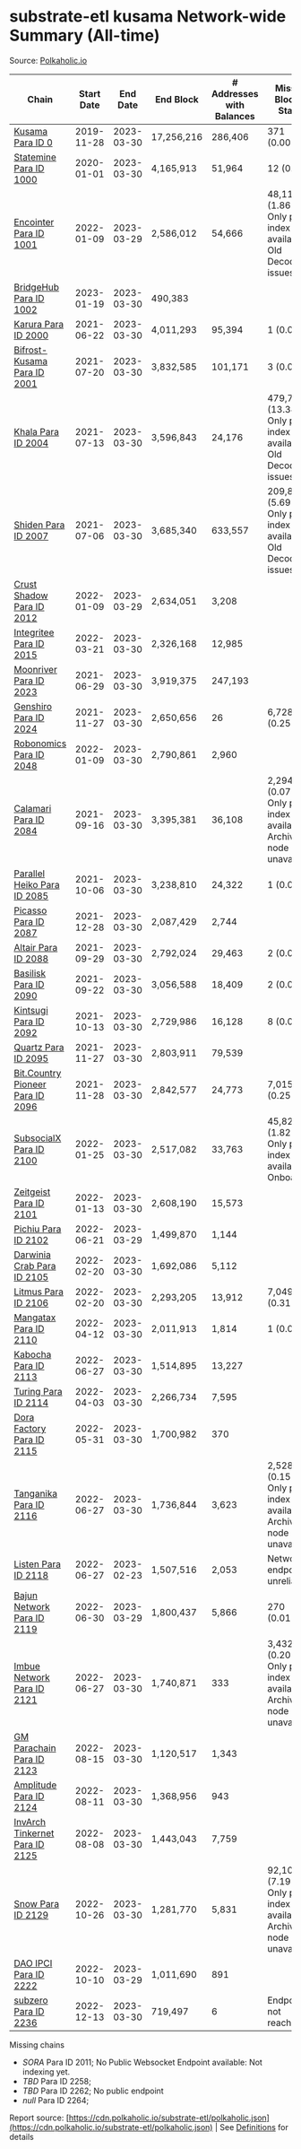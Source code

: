 # substrate-etl kusama Network-wide Summary (All-time)

Source: [Polkaholic.io](https://polkaholic.io)


| Chain            | Start Date | End Date | End Block | # Addresses with Balances | Missing Blocks / Status |
| ---------------- | ---------- | ---------| --------- | ------------------------- | ----------------------- |
| [Kusama Para ID 0](/kusama/0-kusama) | 2019-11-28 | 2023-03-30 | 17,256,216 |  286,406 | 371 (0.00%)  |
| [Statemine Para ID 1000](/kusama/1000-statemine) | 2020-01-01 | 2023-03-30 | 4,165,913 |  51,964 | 12 (0.00%)  |
| [Encointer Para ID 1001](/kusama/1001-encointer) | 2022-01-09 | 2023-03-29 | 2,586,012 |  54,666 | 48,111 (1.86%) Only partial index available: Old Decoding issues |
| [BridgeHub Para ID 1002](/kusama/1002-bridgehub) | 2023-01-19 | 2023-03-30 | 490,383 |   |    |
| [Karura Para ID 2000](/kusama/2000-karura) | 2021-06-22 | 2023-03-30 | 4,011,293 |  95,394 | 1 (0.00%)  |
| [Bifrost-Kusama Para ID 2001](/kusama/2001-bifrost-ksm) | 2021-07-20 | 2023-03-30 | 3,832,585 |  101,171 | 3 (0.00%)  |
| [Khala Para ID 2004](/kusama/2004-khala) | 2021-07-13 | 2023-03-30 | 3,596,843 |  24,176 | 479,738 (13.34%) Only partial index available: Old Decoding issues |
| [Shiden Para ID 2007](/kusama/2007-shiden) | 2021-07-06 | 2023-03-30 | 3,685,340 |  633,557 | 209,844 (5.69%) Only partial index available: Old Decoding issues |
| [Crust Shadow Para ID 2012](/kusama/2012-shadow) | 2022-01-09 | 2023-03-29 | 2,634,051 |  3,208 |    |
| [Integritee Para ID 2015](/kusama/2015-integritee) | 2022-03-21 | 2023-03-30 | 2,326,168 |  12,985 |    |
| [Moonriver Para ID 2023](/kusama/2023-moonriver) | 2021-06-29 | 2023-03-30 | 3,919,375 |  247,193 |    |
| [Genshiro Para ID 2024](/kusama/2024-genshiro) | 2021-11-27 | 2023-03-30 | 2,650,656 |  26 | 6,728 (0.25%)  |
| [Robonomics Para ID 2048](/kusama/2048-robonomics) | 2022-01-09 | 2023-03-30 | 2,790,861 |  2,960 |    |
| [Calamari Para ID 2084](/kusama/2084-calamari) | 2021-09-16 | 2023-03-30 | 3,395,381 |  36,108 | 2,294 (0.07%) Only partial index available: Archive node unavailable |
| [Parallel Heiko Para ID 2085](/kusama/2085-parallel-heiko) | 2021-10-06 | 2023-03-30 | 3,238,810 |  24,322 | 1 (0.00%)  |
| [Picasso Para ID 2087](/kusama/2087-picasso) | 2021-12-28 | 2023-03-30 | 2,087,429 |  2,744 |    |
| [Altair Para ID 2088](/kusama/2088-altair) | 2021-09-29 | 2023-03-30 | 2,792,024 |  29,463 | 2 (0.00%)  |
| [Basilisk Para ID 2090](/kusama/2090-basilisk) | 2021-09-22 | 2023-03-30 | 3,056,588 |  18,409 | 2 (0.00%)  |
| [Kintsugi Para ID 2092](/kusama/2092-kintsugi) | 2021-10-13 | 2023-03-30 | 2,729,986 |  16,128 | 8 (0.00%)  |
| [Quartz Para ID 2095](/kusama/2095-quartz) | 2021-11-27 | 2023-03-30 | 2,803,911 |  79,539 |    |
| [Bit.Country Pioneer Para ID 2096](/kusama/2096-bitcountrypioneer) | 2021-11-28 | 2023-03-30 | 2,842,577 |  24,773 | 7,015 (0.25%)  |
| [SubsocialX Para ID 2100](/kusama/2100-subsocialx) | 2022-01-25 | 2023-03-30 | 2,517,082 |  33,763 | 45,822 (1.82%) Only partial index available: Onboarding |
| [Zeitgeist Para ID 2101](/kusama/2101-zeitgeist) | 2022-01-13 | 2023-03-30 | 2,608,190 |  15,573 |    |
| [Pichiu Para ID 2102](/kusama/2102-pichiu) | 2022-06-21 | 2023-03-29 | 1,499,870 |  1,144 |    |
| [Darwinia Crab Para ID 2105](/kusama/2105-crab) | 2022-02-20 | 2023-03-30 | 1,692,086 |  5,112 |    |
| [Litmus Para ID 2106](/kusama/2106-litmus) | 2022-02-20 | 2023-03-30 | 2,293,205 |  13,912 | 7,049 (0.31%)  |
| [Mangatax Para ID 2110](/kusama/2110-mangatax) | 2022-04-12 | 2023-03-30 | 2,011,913 |  1,814 | 1 (0.00%)  |
| [Kabocha Para ID 2113](/kusama/2113-kabocha) | 2022-06-27 | 2023-03-30 | 1,514,895 |  13,227 |    |
| [Turing Para ID 2114](/kusama/2114-turing) | 2022-04-03 | 2023-03-30 | 2,266,734 |  7,595 |    |
| [Dora Factory Para ID 2115](/kusama/2115-dorafactory) | 2022-05-31 | 2023-03-30 | 1,700,982 |  370 |    |
| [Tanganika Para ID 2116](/kusama/2116-tanganika) | 2022-06-27 | 2023-03-30 | 1,736,844 |  3,623 | 2,528 (0.15%) Only partial index available: Archive node unavailable |
| [Listen Para ID 2118](/kusama/2118-listen) | 2022-06-27 | 2023-02-23 | 1,507,516 |  2,053 |   Network endpoint unreliable |
| [Bajun Network Para ID 2119](/kusama/2119-bajun) | 2022-06-30 | 2023-03-29 | 1,800,437 |  5,866 | 270 (0.01%)  |
| [Imbue Network Para ID 2121](/kusama/2121-imbue) | 2022-06-27 | 2023-03-30 | 1,740,871 |  333 | 3,432 (0.20%) Only partial index available: Archive node unavailable |
| [GM Parachain Para ID 2123](/kusama/2123-gm) | 2022-08-15 | 2023-03-30 | 1,120,517 |  1,343 |    |
| [Amplitude Para ID 2124](/kusama/2124-amplitude) | 2022-08-11 | 2023-03-30 | 1,368,956 |  943 |    |
| [InvArch Tinkernet Para ID 2125](/kusama/2125-tinkernet) | 2022-08-08 | 2023-03-30 | 1,443,043 |  7,759 |    |
| [Snow Para ID 2129](/kusama/2129-snow) | 2022-10-26 | 2023-03-30 | 1,281,770 |  5,831 | 92,103 (7.19%) Only partial index available: Archive node unavailable |
| [DAO IPCI Para ID 2222](/kusama/2222-daoipci) | 2022-10-10 | 2023-03-29 | 1,011,690 |  891 |    |
| [subzero Para ID 2236](/kusama/2236-subzero) | 2022-12-13 | 2023-03-30 | 719,497 |  6 |   Endpoint not reachable |

Missing chains


* *SORA* Para ID 2011; No Public Websocket Endpoint available: Not indexing yet.
* *TBD* Para ID 2258; 
* *TBD* Para ID 2262; No public endpoint
* *null* Para ID 2264; 

Report source: [https://cdn.polkaholic.io/substrate-etl/polkaholic.json](https://cdn.polkaholic.io/substrate-etl/polkaholic.json) | See [Definitions](/DEFINITIONS.md) for details
